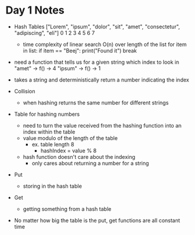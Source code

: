 # Day 1 Notes

- Hash Tables
  ["Lorem", "ipsum", "dolor", "sit", "amet", "consectetur", "adipiscing", "eli"]
  0 1 2 3 4 5 6 7

  - time complexity of linear search O(n) over length of the list
    for item in list:
    if item == "Beej":
    print("Found it")
    break

- need a function that tells us for a given string which index to look in
  "amet" -> f() -> 4
  "ipsum" -> f() -> 1

- takes a string and deterministically return a number indicating the index

- Collision

  - when hashing returns the same number for different strings

- Table for hashing numbers

  - need to turn the value received from the hashing function into an index within the table
  - value modulo of the length of the table
    - ex. table length 8
      - hashIndex = value % 8
  - hash function doesn't care about the indexing
    - only cares about returning a number for a string

- Put
  - storing in the hash table
- Get

  - getting something from a hash table

- No matter how big the table is the put, get functions are all constant time
